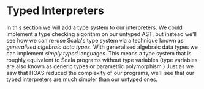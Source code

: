 # Typed Interpreters

In this section we will add a type system to our interpreters. We could implement a type checking algorithm on our untyped AST, but instead we'll see how we can re-use Scala's type system via a technique known as *generalised algebraic data types*. With generalised algebraic data types we can implement *simply typed* languages. This means a type system that is roughly equivalent to Scala programs without type variables (type variables are also known as generic types or parametric polymorphism.) Just as we saw that HOAS reduced the complexity of our programs, we'll see that our typed interpreters are much simpler than our untyped ones.
